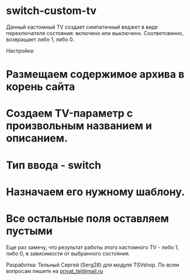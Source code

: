 # switch-custom-tv
Данный кастомный TV создает симпатичный веджет в виде переключателя состояния: включено или выключено. Соответсвенно, возвращает либо 1, либо 0.

Настройка:
# Размещаем содержимое архива в корень сайта
# Создаем TV-параметр с произвольным названием и описанием.
# Тип ввода - switch
# Назначаем его нужному шаблону.
# Все остальные поля оставляем пустыми

Еще раз замечу, что результат работы этого кастомного TV - либо 1, либо 0, в зависимости от выбранного состояния.

Разработка: Тельный Сергей (Serg28) для модуля TSVshop.
По всем вопросам пишите на privat_tel@mail.ru
